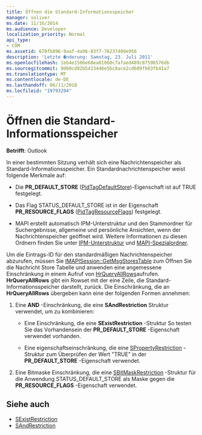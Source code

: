 ```yaml
---
title: Öffnen die Standard-Informationsspeicher
manager: soliver
ms.date: 11/16/2014
ms.audience: Developer
localization_priority: Normal
api_type:
- COM
ms.assetid: 670fb896-9aaf-4a96-83f7-76237409e956
description: 'Letzte �nderung: Samstag, 23. Juli 2011'
ms.openlocfilehash: 1eb4e150be68ea01060c7afaed489c8759b576db
ms.sourcegitcommit: 9d60cd82b5413446e5bc8ace2cd689f683fb41a7
ms.translationtype: MT
ms.contentlocale: de-DE
ms.lasthandoff: 06/11/2018
ms.locfileid: "19793294"
---
```

# <a name="opening-the-default-message-store"></a>Öffnen die Standard-Informationsspeicher

**Betrifft**: Outlook 
  
In einer bestimmten Sitzung verhält sich eine Nachrichtenspeicher als Standard-Informationsspeicher. Ein Standardnachrichtenspeicher weist folgende Merkmale auf:
  
- Die **PR_DEFAULT_STORE** ([PidTagDefaultStore](pidtagdefaultstore-canonical-property.md))-Eigenschaft ist auf TRUE festgelegt.
    
- Das Flag STATUS_DEFAULT_STORE ist in der Eigenschaft **PR_RESOURCE_FLAGS** ([PidTagResourceFlags](pidtagresourceflags-canonical-property.md)) festgelegt.
    
- MAPI erstellt automatisch IPM-Unterstruktur und den Stammordner für Suchergebnisse, allgemeine und persönliche Ansichten, wenn der Nachrichtenspeicher geöffnet wird. Weitere Informationen zu diesen Ordnern finden Sie unter [IPM-Unterstruktur](ipm-subtree.md) und [MAPI-Spezialordner](mapi-special-folders.md). 
    
Um die Eintrags-ID für den standardmäßigen Nachrichtenspeicher abzurufen, müssen Sie [IMAPISession::GetMsgStoresTable](imapisession-getmsgstorestable.md) zum Öffnen Sie die Nachricht Store Tabelle und anwenden eine angemessene Einschränkung in einem Aufruf von [HrQueryAllRows](hrqueryallrows.md)aufrufen. **HrQueryAllRows** gibt ein Rowset mit der eine Zeile, die Standard-Informationsspeicher darstellt, zurück. Die Einschränkung, die an **HrQueryAllRows** übergeben kann eine der folgenden Formen annehmen: 
  
1. Eine **AND** -Einschränkung, die eine **SAndRestriction** Struktur verwendet, um zu kombinieren: 
    
   - Eine Einschränkung, die eine **SExistRestriction** -Struktur So testen Sie das Vorhandensein der **PR_DEFAULT_STORE** -Eigenschaft verwendet vorhanden. 
    
   - Eine eigenschaftseinschränkung, die eine [SPropertyRestriction](spropertyrestriction.md) -Struktur zum Überprüfen der Wert "TRUE" in der **PR_DEFAULT_STORE** -Eigenschaft verwendet. 
    
2. Eine Bitmaske Einschränkung, die eine [SBitMaskRestriction](sbitmaskrestriction.md) -Struktur für die Anwendung STATUS_DEFAULT_STORE als Maske gegen die **PR_RESOURCE_FLAGS** -Eigenschaft verwendet. 
    
## <a name="see-also"></a>Siehe auch

- [SExistRestriction](sexistrestriction.md)
- [SAndRestriction](sandrestriction.md)

